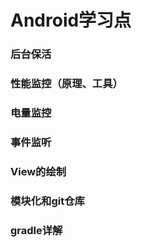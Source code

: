 Android学习点
=================
### 后台保活
### 性能监控（原理、工具）
### 电量监控
### 事件监听
### View的绘制
### 模块化和git仓库
### gradle详解
